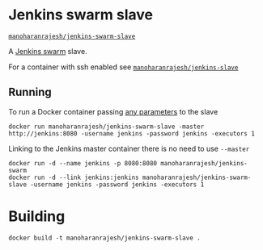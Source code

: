 # Jenkins swarm slave

[`manoharanrajesh/jenkins-swarm-slave`](https://registry.hub.docker.com/r/manoharanrajesh/jenkins-swarm-slave/)

A [Jenkins swarm](https://wiki.jenkins-ci.org/display/JENKINS/Swarm+Plugin) slave.

For a container with ssh enabled see
[`manoharanrajesh/jenkins-slave`](https://registry.hub.docker.com/r/manoharanrajesh/jenkins-slave/)

## Running

To run a Docker container passing [any parameters](https://wiki.jenkins-ci.org/display/JENKINS/Swarm+Plugin#SwarmPlugin-AvailableOptions) to the slave

    docker run manoharanrajesh/jenkins-swarm-slave -master http://jenkins:8080 -username jenkins -password jenkins -executors 1

Linking to the Jenkins master container there is no need to use `--master`

    docker run -d --name jenkins -p 8080:8080 manoharanrajesh/jenkins-swarm
    docker run -d --link jenkins:jenkins manoharanrajesh/jenkins-swarm-slave -username jenkins -password jenkins -executors 1


# Building

    docker build -t manoharanrajesh/jenkins-swarm-slave .